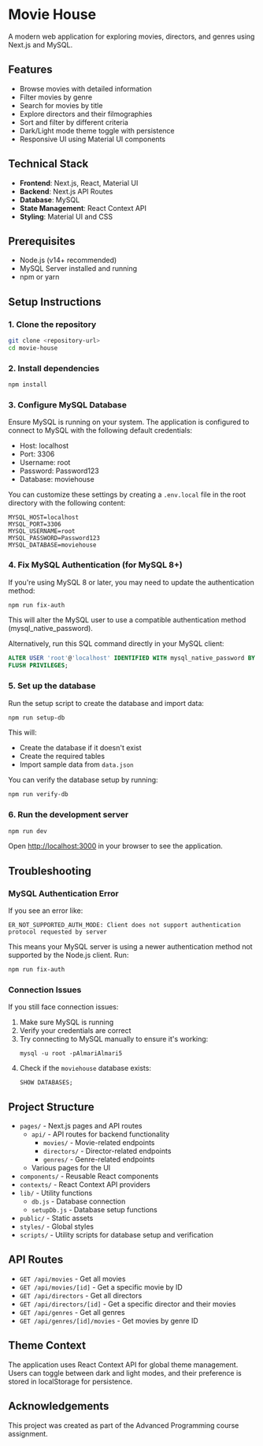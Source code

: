# Movie House

A modern web application for exploring movies, directors, and genres using Next.js and MySQL.

## Features

- Browse movies with detailed information
- Filter movies by genre
- Search for movies by title
- Explore directors and their filmographies
- Sort and filter by different criteria
- Dark/Light mode theme toggle with persistence
- Responsive UI using Material UI components

## Technical Stack

- **Frontend**: Next.js, React, Material UI
- **Backend**: Next.js API Routes
- **Database**: MySQL
- **State Management**: React Context API
- **Styling**: Material UI and CSS

## Prerequisites

- Node.js (v14+ recommended)
- MySQL Server installed and running
- npm or yarn

## Setup Instructions

### 1. Clone the repository

```bash
git clone <repository-url>
cd movie-house
```

### 2. Install dependencies

```bash
npm install
```

### 3. Configure MySQL Database

Ensure MySQL is running on your system. The application is configured to connect to MySQL with the following default credentials:

- Host: localhost
- Port: 3306
- Username: root
- Password: Password123
- Database: moviehouse

You can customize these settings by creating a `.env.local` file in the root directory with the following content:

```
MYSQL_HOST=localhost
MYSQL_PORT=3306
MYSQL_USERNAME=root
MYSQL_PASSWORD=Password123
MYSQL_DATABASE=moviehouse
```

### 4. Fix MySQL Authentication (for MySQL 8+)

If you're using MySQL 8 or later, you may need to update the authentication method:

```bash
npm run fix-auth
```

This will alter the MySQL user to use a compatible authentication method (mysql_native_password).

Alternatively, run this SQL command directly in your MySQL client:

```sql
ALTER USER 'root'@'localhost' IDENTIFIED WITH mysql_native_password BY 'Password123';
FLUSH PRIVILEGES;
```

### 5. Set up the database

Run the setup script to create the database and import data:

```bash
npm run setup-db
```

This will:
- Create the database if it doesn't exist
- Create the required tables
- Import sample data from `data.json`

You can verify the database setup by running:

```bash
npm run verify-db
```

### 6. Run the development server

```bash
npm run dev
```

Open [http://localhost:3000](http://localhost:3000) in your browser to see the application.

## Troubleshooting

### MySQL Authentication Error

If you see an error like:
```
ER_NOT_SUPPORTED_AUTH_MODE: Client does not support authentication protocol requested by server
```

This means your MySQL server is using a newer authentication method not supported by the Node.js client. Run:

```bash
npm run fix-auth
```

### Connection Issues

If you still face connection issues:

1. Make sure MySQL is running
2. Verify your credentials are correct
3. Try connecting to MySQL manually to ensure it's working:
   ```
   mysql -u root -pAlmariAlmari5
   ```
4. Check if the `moviehouse` database exists:
   ```
   SHOW DATABASES;
   ```

## Project Structure

- `pages/` - Next.js pages and API routes
  - `api/` - API routes for backend functionality
    - `movies/` - Movie-related endpoints
    - `directors/` - Director-related endpoints
    - `genres/` - Genre-related endpoints
  - Various pages for the UI
- `components/` - Reusable React components
- `contexts/` - React Context API providers
- `lib/` - Utility functions
  - `db.js` - Database connection
  - `setupDb.js` - Database setup functions
- `public/` - Static assets
- `styles/` - Global styles
- `scripts/` - Utility scripts for database setup and verification

## API Routes

- `GET /api/movies` - Get all movies
- `GET /api/movies/[id]` - Get a specific movie by ID
- `GET /api/directors` - Get all directors
- `GET /api/directors/[id]` - Get a specific director and their movies
- `GET /api/genres` - Get all genres
- `GET /api/genres/[id]/movies` - Get movies by genre ID

## Theme Context

The application uses React Context API for global theme management. Users can toggle between dark and light modes, and their preference is stored in localStorage for persistence.

## Acknowledgements

This project was created as part of the Advanced Programming course assignment.

